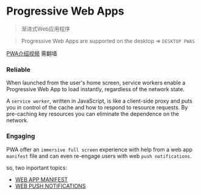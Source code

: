

# Progressive Web Apps

> 渐进式Web应用程序

>  Progressive Web Apps are supported on the desktop => `DESKTOP PWAS`



[PWA介绍视频](https://www.youtube.com/watch?v=m-sCdS0sQO8)  需翻墙



### Reliable

When launched from the user's home screen, service workers enable a Progressive Web App to load instantly, regardless of the network state.

A `service worker`, written in JavaScript, is like a client-side proxy and puts you in control of the cache and how to respond to resource requests. By pre-caching key resources you can eliminate the dependence on the network. 



### Engaging 

PWA offer an `immersive full screen` experience with help from a web app `manifest` file and can even re-engage users with web `push notifications`.

so, two inportant topics:

- [WEB APP MANIFEST](https://developers.google.com/web/fundamentals/engage-and-retain/web-app-manifest/)
- [WEB PUSH NOTIFICATIONS](https://developers.google.com/web/fundamentals/push-notifications/)







